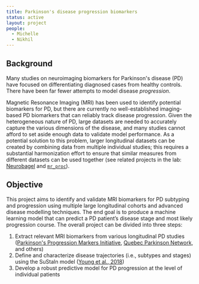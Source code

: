 ```yaml
---
title: Parkinson's disease progression biomarkers
status: active
layout: project
people:
  - Michelle
  - Nikhil
---
```


## Background
Many studies on neuroimaging biomarkers for Parkinson's disease (PD) have focused on differentiating diagnosed cases from healthy controls. There have been far fewer attempts to model disease *progression*.

Magnetic Resonance Imaging (MRI) has been used to identify potential biomarkers for PD, but there are currently no well-established imaging-based PD biomarkers that can reliably track disease progression. Given the heterogeneous nature of PD, large datasets are needed to accurately capture the various dimensions of the disease, and many studies cannot afford to set aside enough data to validate model performance. As a potential solution to this problem, larger longitudinal datasets can be created by combining data from multiple individual studies; this requires a substantial harmonization effort to ensure that similar measures from different datasets can be used together (see related projects in the lab: [Neurobagel](https://www.neurobagel.org/documentation/) and [`mr_proc`](https://github.com/neurodatascience/mr_proc)). 

## Objective
This project aims to identify and validate MRI biomarkers for PD subtyping and progression using multiple large longitudinal cohorts and advanced disease modelling techniques. The end goal is to produce a machine learning model that can predict a PD patient’s disease stage and most likely progression course. The overall project can be divided into three steps: 

1. Extract relevant MRI biomarkers from various longitudinal PD studies ([Parkinson's Progression Markers Initiative](https://www.ppmi-info.org/), [Quebec Parkinson Network](https://rpq-qpn.ca/en/home/), and others)
2. Define and characterize disease trajectories (i.e., subtypes and stages) using the SuStaIn model ([Young et al., 2018](https://doi.org/10.1038/s41467-018-05892-0))
3. Develop a robust predictive model for PD progression at the level of individual patients

